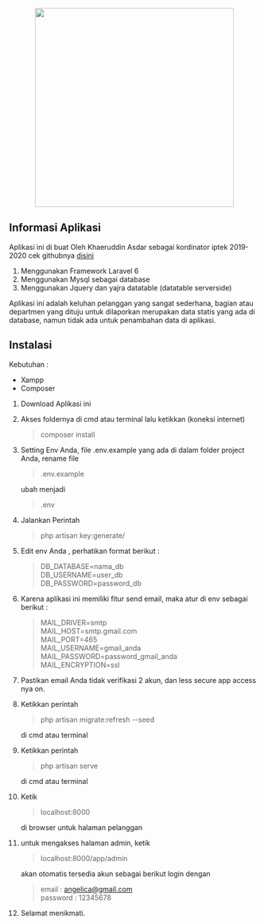 <p align="center"><img src="https://res.cloudinary.com/dtfbvvkyp/image/upload/v1566331377/laravel-logolockup-cmyk-red.svg" width="400"></p>


## Informasi Aplikasi
Aplikasi ini di buat Oleh Khaeruddin Asdar sebagai kordinator iptek 2019-2020 cek githubnya <a href="https://github.com/Khaeruddinasdar12">disini</a>
1) Menggunakan Framework Laravel 6
2) Menggunakan Mysql sebagai database
3) Menggunakan Jquery dan yajra datatable (datatable serverside)

Aplikasi ini adalah keluhan pelanggan yang sangat sederhana, bagian atau departmen yang dituju untuk dilaporkan merupakan data statis yang ada di database, namun tidak ada untuk penambahan data di aplikasi.

## Instalasi

Kebutuhan :
* Xampp
* Composer

1. Download Aplikasi ini 
2. Akses foldernya di cmd atau terminal lalu ketikkan (koneksi internet) <blockquote>composer install</blockquote>

3. Setting Env Anda, file .env.example yang ada di dalam folder project Anda, rename file<blockquote> .env.example</blockquote>
 ubah menjadi <blockquote>.env</blockquote>

4. Jalankan Perintah <blockquote>php artisan key:generate/<blockquote>

5. Edit env Anda , perhatikan format berikut :<blockquote>
	DB_DATABASE=nama_db<br>
	DB_USERNAME=user_db<br>
	DB_PASSWORD=password_db
    </blockquote>

6. Karena aplikasi ini memiliki fitur send email, maka atur di env sebagai berikut :<blockquote>
	MAIL_DRIVER=smtp<br>
	MAIL_HOST=smtp.gmail.com<br>
	MAIL_PORT=465<br>
	MAIL_USERNAME=gmail_anda<br>
	MAIL_PASSWORD=password_gmail_anda<br>
	MAIL_ENCRYPTION=ssl
    </blockquote>

7. Pastikan email Anda tidak verifikasi 2 akun, dan less secure app access nya on.
8. Ketikkan perintah <blockquote>php artisan migrate:refresh --seed</blockquote> di cmd atau terminal
9. Ketikkan perintah <blockquote>php artisan serve</blockquote> di cmd atau terminal
10. Ketik <blockquote>localhost:8000</blockquote> di browser untuk halaman pelanggan
11. untuk mengakses halaman admin, ketik <blockquote>localhost:8000/app/admin</blockquote> akan otomatis tersedia akun sebagai berikut
	login dengan <blockquote>
	email : angelica@gmail.com<br>
	password : 12345678
        </blockquote>
12. Selamat menikmati. 

